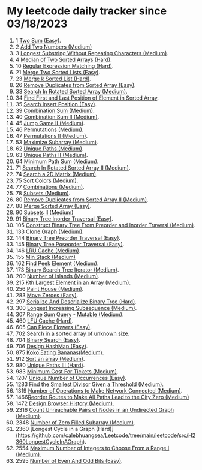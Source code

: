 # My leetcode daily tracker since 03/18/2023
1. 1 [Two Sum (Easy)](https://github.com/calebhuangsea/Leetcode/tree/main/leetcode/src/E1TwoSum).
2. 2 [Add Two Numbers (Medium)](https://github.com/calebhuangsea/Leetcode/tree/main/leetcode/src/M2AddTwoNumbers)
3. 3 [Longest Substring Without Repeating Characters (Medium)](https://github.com/calebhuangsea/Leetcode/tree/main/leetcode/src/M3LongestSubstringWithoutRepeatingCharacters).
4. 4 [Median of Two Sorted Arrays (Hard)](https://github.com/calebhuangsea/Leetcode/tree/main/leetcode/src/H4MedianOfTwoSortedArrays).
5. 10 [Regular Expression Matching (Hard)](https://github.com/calebhuangsea/Leetcode/tree/main/leetcode/src/H10RegularExpressionMatching).
6. 21 [Merge Two Sorted Lists (Easy)](https://github.com/calebhuangsea/Leetcode/tree/main/leetcode/src/E21MergeTwoSortedLists).
7. 23 [Merge k Sorted List (Hard)](https://github.com/calebhuangsea/Leetcode/tree/main/leetcode/src/H23MergeKSortedLists).
8. 26 [Remove Duplicates from Sorted Array (Easy)](https://github.com/calebhuangsea/Leetcode/tree/main/leetcode/src/E26RemoveDuplicatesFromSortedArray).
9. 33 [Search In Rotated Sorted Array (Medium)](https://github.com/calebhuangsea/Leetcode/tree/main/leetcode/src/M33SearchInRotatedSortedArray).
10. 34 [Find First and Last Position of Element in Sorted Array](https://github.com/calebhuangsea/Leetcode/tree/main/leetcode/src/M34FindFirstAndLastPostionOfElementInSortedArray).
11. 35 [Search Insert Position (Easy)](https://github.com/calebhuangsea/Leetcode/tree/main/leetcode/src/E35SearchInsertPosition).
12. 39 [Combination Sum (Medium)](https://github.com/calebhuangsea/Leetcode/tree/main/leetcode/src/M39CombinationSum).
13. 40 [Combination Sum II (Medium)](https://github.com/calebhuangsea/Leetcode/tree/main/leetcode/src/M40CombinationSumII).
14. 45 [Jump Game II (Medium)](https://github.com/calebhuangsea/Leetcode/tree/main/leetcode/src/M45JumpGameII).
15. 46 [Permutations (Medium)](https://github.com/calebhuangsea/Leetcode/tree/main/leetcode/src/M46Permutations).
16. 47 [Permutations II (Medium)](https://github.com/calebhuangsea/Leetcode/tree/main/leetcode/src/M47PermutationsII).
17. 53 [Maximize Subarray (Medium)](https://github.com/calebhuangsea/Leetcode/tree/main/leetcode/src/M53MaximumSubarray).
18. 62 [Unique Paths (Medium)](https://github.com/calebhuangsea/Leetcode/tree/main/leetcode/src/M62UniquePaths).
19. 63 [Unique Paths II (Medium)](https://github.com/calebhuangsea/Leetcode/tree/main/leetcode/src/M63UniquePathsII).
20. 64 [Minimum Path Sum (Medium)](https://github.com/calebhuangsea/Leetcode/tree/main/leetcode/src/M64MinimumPathSum).
21. 71 [Search In Rotated Sorted Array II (Medium)](https://github.com/calebhuangsea/Leetcode/tree/main/leetcode/src/M71SearchInRotatedSortedArrayII).
22. 74 [Search a 2D Matrix (Medium)](https://github.com/calebhuangsea/Leetcode/tree/main/leetcode/src/M74SearchA2DMatrix).
23. 75 [Sort Colors (Medium)](https://github.com/calebhuangsea/Leetcode/tree/main/leetcode/src/M75SortColors).
24. 77 [Combinations (Medium)](https://github.com/calebhuangsea/Leetcode/tree/main/leetcode/src/M77Combinations).
25. 78 [Subsets (Medium)](https://github.com/calebhuangsea/Leetcode/tree/main/leetcode/src/M78Subsets).
26. 80 [Remove Duplicates from Sorted Array II (Medium)](https://github.com/calebhuangsea/Leetcode/tree/main/leetcode/src/M80RemoveDuplicatedFromSortedArrayII).
27. 88 [Merge Sorted Array (Easy)](https://github.com/calebhuangsea/Leetcode/tree/main/leetcode/src/E88MergeSodtedArray).
28. 90 [Subsets II (Medium)](https://github.com/calebhuangsea/Leetcode/tree/main/leetcode/src/M90SubsetsII)
29. 91 [Binary Tree Inorder Traversal (Easy)](https://github.com/calebhuangsea/Leetcode/tree/main/leetcode/src/E91BinaryTreeInorderTraversal).
30. 105 [Construct Binary Tree From Preorder and Inorder Traversl (Medium)](https://github.com/calebhuangsea/Leetcode/tree/main/leetcode/src/M105ConstructBinaryTreeFromPreorderAndInorderTraversal).
31. 133 [Clone Graph (Medium)](https://github.com/calebhuangsea/Leetcode/tree/main/leetcode/src/M133CloneGraph).
32. 144 [Binary Tree Preorder Traversal (Easy)](https://github.com/calebhuangsea/Leetcode/tree/main/leetcode/src/E144BinaryTreePreorderTraversal).
33. 145 [Binary Tree Poseorder Traversal (Easy)](https://github.com/calebhuangsea/Leetcode/tree/main/leetcode/src/E145BinaryTreePostorderTraversal).
34. 146 [LRU Cache (Medium)](https://github.com/calebhuangsea/Leetcode/tree/main/leetcode/src/MLRUCache).
35. 155 [Min Stack (Medium)](https://github.com/calebhuangsea/Leetcode/tree/main/leetcode/src/M155MinStack)
36. 162 [Find Peek Element (Medium)](https://github.com/calebhuangsea/Leetcode/tree/main/leetcode/src/M162FindPeekElement).
37. 173 [Binary Search Tree Iterator (Medium)](https://github.com/calebhuangsea/Leetcode/tree/main/leetcode/src/M173BinarySearchTreeIterator).
38. 200 [Number of Islands (Medium)](https://github.com/calebhuangsea/Leetcode/tree/main/leetcode/src/M200NumberOfIslands).
39. 215 [Kth Largest Element in an Array (Medium)](https://github.com/calebhuangsea/Leetcode/tree/main/leetcode/src/M215KthLargestElementInAnArray).
40. 256 [Paint House (Medium)](https://github.com/calebhuangsea/Leetcode/tree/main/leetcode/src/M256PaintHouse).
41. 283 [Move Zeroes (Easy)](https://github.com/calebhuangsea/Leetcode/tree/main/leetcode/src/E283MoveZeros).
42. 297 [Serialize And Deserialize Binary Tree (Hard)](https://github.com/calebhuangsea/Leetcode/tree/main/leetcode/src/H297SerializeAndDeserializeBinaryTree).
43. 300 [Longest Increasing Subsequence (Medium)](https://github.com/calebhuangsea/Leetcode/tree/main/leetcode/src/M300LongestIncreasingSubsequence).
44. 307 [Range Sum Query - Mutable (Medium)](https://github.com/calebhuangsea/Leetcode/tree/main/leetcode/src/M307RangeSumQueryMutable).
45. 460 [LFU Cache (Hard)](https://github.com/calebhuangsea/Leetcode/tree/main/leetcode/src/H460LFUCache).
46. 605 [Can Piece Flowers (Easy)](https://github.com/calebhuangsea/Leetcode/tree/main/leetcode/src/E605CanPieceFlowers).
47. 702 [Search in a sorted array of unknown size](https://github.com/calebhuangsea/Leetcode/tree/main/leetcode/src/M702SearchInASortedArrayOfUnknownSize).
48. 704 [Binary Search (Easy)](https://github.com/calebhuangsea/Leetcode/tree/main/leetcode/src/E704BinarySearch).
49. 706 [Design HashMap (Easy)](https://github.com/calebhuangsea/Leetcode/tree/main/leetcode/src/E706DesignHashMap).
50. 875 [Koko Eating Bananas(Medium)](https://github.com/calebhuangsea/Leetcode/tree/main/leetcode/src/M875KokoEatingBananas).
51. 912 [Sort an array (Medium)](https://github.com/calebhuangsea/Leetcode/tree/main/leetcode/src/M912SortAnArray).
52. 980 [Unique Paths III (Hard)](https://github.com/calebhuangsea/Leetcode/tree/main/leetcode/src/H980UniquePathsIII).
53. 983 [Minimum Cost For Tickets (Medium)](https://github.com/calebhuangsea/Leetcode/tree/main/leetcode/src/M983MinimumCostForTickets).
54. 1207 [Unique Number of Occurrences (Easy)](https://github.com/calebhuangsea/Leetcode/tree/main/leetcode/src/E1207UniqueNumberOfOccurrences).
55. 1283 [Find the Smallest Divisor Given a Threshold (Medium)](https://github.com/calebhuangsea/Leetcode/tree/main/leetcode/src/M1283FindTheSmallestDivisorGivenAThreshold).
56. 1319 [Number of Operations to Make Network Connected (Medium)](https://github.com/calebhuangsea/Leetcode/tree/main/leetcode/src/M1319NumberOfOperationsToMakeNetworkConnected).
57. 1466[Reorder Routes to Make All Paths Lead to the City Zero (Medium)](https://github.com/calebhuangsea/Leetcode/tree/main/leetcode/src/M1466ReorderRoutesToMakeAllPathsLeadToTheCityZero)
58. 1472 [Design Browser History (Medium)](https://github.com/calebhuangsea/Leetcode/tree/main/leetcode/src/M1472DesignBrowserHistory).
59. 2316 [Count Unreachable Pairs of Nodes in an Undirected Graph (Medium)](https://github.com/calebhuangsea/Leetcode/tree/main/leetcode/src/M1472DesignBrowserHistory).
60. 2348 [Number of Zero Filled Subarray (Medium)](https://github.com/calebhuangsea/Leetcode/tree/main/leetcode/src/M2316CountUnreachablePairsOfNodesInAnUndirectedGraph).
61. 2360 [Longest Cycle in a Graph (Hard)] (https://github.com/calebhuangsea/Leetcode/tree/main/leetcode/src/H2360LongestCycleInAGraph).
62. 2554 [Maximum Number of Integers to Choose From a Range I (Medium)](https://github.com/calebhuangsea/Leetcode/tree/main/leetcode/src/M2554MaximumNumberOfIntegersToChooseFromARangeI).
63. 2595 [Number of Even And Odd Bits (Easy)](https://github.com/calebhuangsea/Leetcode/tree/main/leetcode/src/E2595NumberOfEvenAndOddBits).